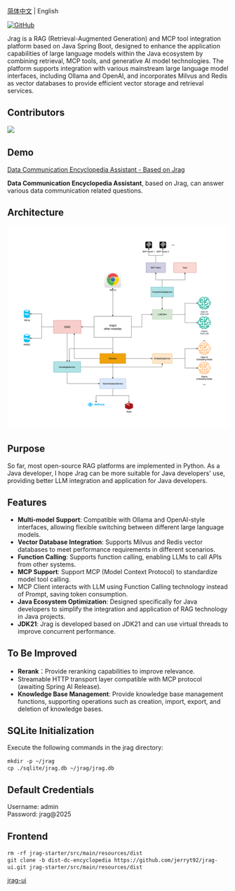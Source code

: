 [简体中文](README.md) | English

[![GitHub](https://img.shields.io/badge/GitHub-Jrag-blue?logo=github)](https://github.com/jerryt92/jrag)

Jrag is a RAG (Retrieval-Augmented Generation) and MCP tool integration platform based on Java Spring Boot, designed to enhance the application capabilities of large language models within the Java ecosystem by combining retrieval, MCP tools, and generative AI model technologies. The platform supports integration with various mainstream large language model interfaces, including Ollama and OpenAI, and incorporates Milvus and Redis as vector databases to provide efficient vector storage and retrieval services.

## Contributors

<a href="https://github.com/jerryt92/jrag/graphs/contributors">
  <img src="https://contrib.rocks/image?repo=jerryt92/jrag" />
</a>

## Demo

[Data Communication Encyclopedia Assistant - Based on Jrag](https://jerryt92.github.io/data-communication-encyclopedia)

**Data Communication Encyclopedia Assistant**, based on Jrag, can answer various data communication related questions.

## Architecture

![architecture](assets/architecture.png)

## Purpose

So far, most open-source RAG platforms are implemented in Python. As a Java developer, I hope Jrag can be more suitable for Java developers' use, providing better LLM integration and application for Java developers.

## Features

- **Multi-model Support**: Compatible with Ollama and OpenAI-style interfaces, allowing flexible switching between different large language models.
- **Vector Database Integration**: Supports Milvus and Redis vector databases to meet performance requirements in different scenarios.
- **Function Calling**: Supports function calling, enabling LLMs to call APIs from other systems.
- **MCP Support**: Support MCP (Model Context Protocol) to standardize model tool calling.
- MCP Client interacts with LLM using Function Calling technology instead of Prompt, saving token consumption.
- **Java Ecosystem Optimization**: Designed specifically for Java developers to simplify the integration and application of RAG technology in Java projects.
- **JDK21**: Jrag is developed based on JDK21 and can use virtual threads to improve concurrent performance.

## To Be Improved

- **Rerank**：Provide reranking capabilities to improve relevance.
- Streamable HTTP transport layer compatible with MCP protocol (awaiting Spring AI Release).
- **Knowledge Base Management**: Provide knowledge base management functions, supporting operations such as creation, import, export, and deletion of knowledge bases.

## SQLite Initialization

Execute the following commands in the jrag directory:

```shell
mkdir -p ~/jrag
cp ./sqlite/jrag.db ~/jrag/jrag.db
```

## Default Credentials

Username: admin  
Password: jrag@2025

## Frontend

```shell
rm -rf jrag-starter/src/main/resources/dist
git clone -b dist-dc-encyclopedia https://github.com/jerryt92/jrag-ui.git jrag-starter/src/main/resources/dist
```

[jrag-ui](https://github.com/jerryt92/jrag-ui)